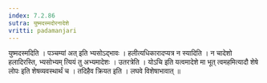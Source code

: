 ```yaml
---
index: 7.2.86
sutra: युष्मदस्मदोरनादेशे
vritti: padamanjari
---
```


  युष्मदस्मदिति । पञ्चम्यां अत् इति भ्यसोऽद्भावः ।  हलीत्यधिकारादप्यत्र न स्यादिति । न चादेशो हलादिरस्ति, भ्यसोभ्यम् त्यियं तु अभ्यमादेशः । उतरत्रेति । योऽचि इति यत्वमादेशे मा भूत् त्वमहमित्यादौ शेषे लोपः इति शेषव्यवस्थार्थं च । तदिहैव क्रियत इति । लघवे विशेषाभावात् ॥